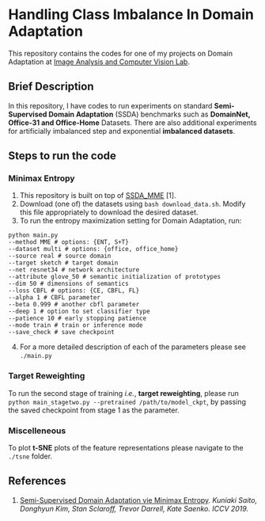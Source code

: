 # Handling Class Imbalance In Domain Adaptation
This repository contains the codes for one of my projects on Domain Adaptation at [Image Analysis and Computer Vision Lab](http://www.ee.iisc.ac.in/people/faculty/soma.biswas/index_IACV.html). 

## Brief Description 
In this repository, I have codes to run experiments on standard **Semi-Supervised Domain Adaptation** (SSDA) benchmarks such as **DomainNet, Office-31 and Office-Home** Datasets. There are also additional experiments for artificially imbalanced step and exponential **imbalanced datasets**. 

## Steps to run the code
### Minimax Entropy
1. This repository is built on top of [SSDA_MME](https://github.com/VisionLearningGroup/SSDA_MME) [1]. 
2. Download (one of) the datasets using `bash download_data.sh`. Modify this file appropriately to download the desired dataset. 
3. To run the entropy maximization setting for Domain Adaptation, run:
 ```{python}
python main.py
 --method MME # options: {ENT, S+T}
--dataset multi # options: {office, office_home}
--source real # source domain
--target sketch # target domain
 --net resnet34 # network architecture
 --attribute glove_50 # semantic initialization of prototypes
 --dim 50 # dimensions of semantics
 --loss CBFL # options: {CE, CBFL, FL}
--alpha 1 # CBFL parameter
--beta 0.999 # another cbfl parameter
--deep 1 # option to set classifier type
--patience 10 # early stopping patience
--mode train # train or inference mode
--save_check # save checkpoint
```
4. For a more detailed description of each of the parameters please see `./main.py`
### Target Reweighting
To run the second stage of training _i.e._, **target reweighting**, please run `python main_stagetwo.py --pretrained /path/to/model_ckpt`, by passing the saved checkpoint from stage 1 as the parameter. 
### Miscelleneous
To plot **t-SNE** plots of the feature representations please navigate to the `./tsne` folder.
## References
1. [Semi-Supervised Domain Adaptation vie Minimax Entropy](https://arxiv.org/abs/1904.06487). _Kuniaki Saito, Donghyun Kim, Stan Sclaroff, Trevor Darrell, Kate Saenko. ICCV 2019._
